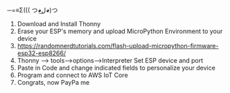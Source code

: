 ─=≡Σ((( つ◕ل͜◕)つ


1.   Download and Install Thonny
2.   Erase your ESP's memory and upload MicroPython Environment to your device
3.    https://randomnerdtutorials.com/flash-upload-micropython-firmware-esp32-esp8266/
4.   Thonny --> tools-->options-->Interpreter  Set ESP device and port
5.   Paste in Code and change indicated fields to personalize your device
6.   Program and connect to AWS IoT Core
7.   Congrats, now PayPa me
